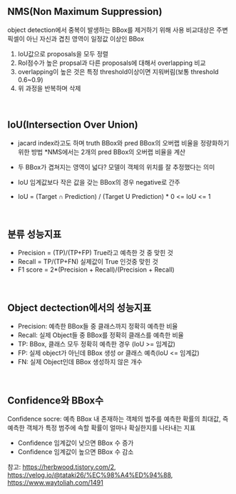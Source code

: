 ## NMS(Non Maximum Suppression)
object detection에서 중복이 발생하는 BBox를 제거하기 위해 사용
비교대상은 주변 픽셀이 아닌 자신과 겹친 영역이 일정값 이상인 BBox
1. IoU값으로 proposals을 모두 정렬
2. RoI점수가 높은 propsal과 다른 proposals에 대해서 overlapping 비교
3. overlapping이 높은 것은 특정 threshold이상이면 지워버림(보통 threshold 0.6~0.9)
4. 위 과정을 반복하며 삭제

</br>

## IoU(Intersection Over Union)
- jacard index라고도 하며 truth BBox와 pred BBox의 오버랩 비율을 정량화하기 위한 방법 *NMS에서는 2개의 pred BBox의 오버랩 비율을 계산
- 두 BBox가 겹쳐지는 영역이 넓다? 모델이 객체의 위치를 잘 추정했다는 의미
- IoU 임계값보다 작은 값을 갖는 BBox의 경우 negative로 간주


- IoU = (Target ∩ Prediction) / (Target U Prediction)  * 0 <= IoU <= 1

</br>

## 분류 성능지표
- Precision = (TP)/(TP+FP) True라고 예측한 것 중 맞힌 것
- Recall = TP/(TP+FN) 실제값이 True 인것중 맞힌 것
- F1 score = 2*(Precision + Recall)/(Precision + Recall)

</br>

## Object dectection에서의 성능지표
- Precision: 예측한 BBox들 중 클래스까지 정확히 예측한 비율
- Recall: 실제 Object들 중 BBox를 정확히 클래스를 예측한 비율
- TP: BBox, 클래스 모두 정확히 예측한 경우 (IoU >= 임계값)
- FP: 실제 object가 아닌데 BBox 생성 or 클래스 예측(IoU <= 임계값)
- FN: 실제 Object인데 BBox 생성하지 않은 개수
</br>

## Confidence와 BBox수
Confidence socre: 예측 BBox 내 존재하는 객체의 범주를 예측한 확률의 최대값, 즉 예측한 객체가 특정 범주에 속할 확률이 얼마나 확실한지를 나타내는 지표
- Confidence 임계값이 낮으면 BBox 수 증가
- Confidence 임계값이 높으면 BBox 수 감소




참고: https://herbwood.tistory.com/2, https://velog.io/@tataki26/%EC%98%A4%ED%94%88, https://www.waytoliah.com/1491
